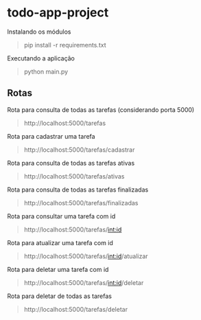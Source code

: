 # todo-app-project


Instalando os módulos
> pip install -r requirements.txt

Executando a aplicação
> python main.py

## Rotas

Rota para consulta de todas as tarefas (considerando porta 5000)

> http://localhost:5000/tarefas

Rota para cadastrar uma tarefa

> http://localhost:5000/tarefas/cadastrar

Rota para consulta de todas as tarefas ativas

> http://localhost:5000/tarefas/ativas

Rota para consulta de todas as tarefas finalizadas

> http://localhost:5000/tarefas/finalizadas

Rota para consultar uma tarefa com id <int>

> http://localhost:5000/tarefas/<int:id>

Rota para atualizar uma tarefa com id <int>

> http://localhost:5000/tarefas/<int:id>/atualizar

Rota para deletar uma tarefa com id <int>

> http://localhost:5000/tarefas/<int:id>/deletar

Rota para deletar de todas as tarefas

> http://localhost:5000/tarefas/deletar
